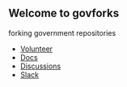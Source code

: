 ## Welcome to govforks

forking government repositories

- [Volunteer](https://github.com/govforks/govforks.github.io/issues/new/choose)
- [Docs](https://github.com/govforks/govforks.github.io/wiki)
- [Discussions](https://github.com/orgs/govforks/discussions)
- [Slack](https://join.slack.com/t/govforks/shared_invite/zt-30xp6em38-Nqgq3x78NW7AZ5NNieihvA)
